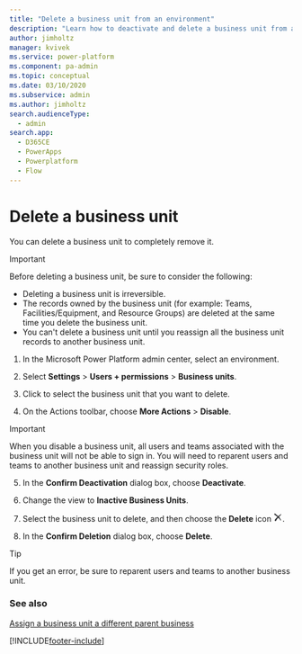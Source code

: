 ```yaml
---
title: "Delete a business unit from an environment"
description: "Learn how to deactivate and delete a business unit from an environment. Learn about the considerations before taking this irreversible action."
author: jimholtz
manager: kvivek
ms.service: power-platform
ms.component: pa-admin
ms.topic: conceptual
ms.date: 03/10/2020
ms.subservice: admin
ms.author: jimholtz
search.audienceType: 
  - admin
search.app:
  - D365CE
  - PowerApps
  - Powerplatform
  - Flow
---
```

# Delete a business unit

You can delete a business unit to completely remove it.  
  
> [!IMPORTANT]
>  Before deleting a business unit, be sure to consider the following:  
>   
> -   Deleting a business unit is irreversible.  
> -   The records owned by the business unit (for example: Teams, Facilities/Equipment, and Resource Groups) are deleted at the same time you delete the business unit.  
> -   You can't delete a business unit until you reassign all the business unit records to another business unit.  

1. In the Microsoft Power Platform admin center, select an environment. 

2. Select **Settings** > **Users + permissions** > **Business units**.  
  
3. Click to select the business unit that you want to delete.  
  
4. On the Actions toolbar, choose **More Actions** > **Disable**.  
  
> [!IMPORTANT]
> When you disable a business unit, all users and teams associated with the business unit will not be able to sign in. You will need to reparent users and teams to another business unit and reassign security roles.

5. In the **Confirm Deactivation** dialog box, choose **Deactivate**.  
  
6. Change the view to **Inactive Business Units**.

7. Select the business unit to delete, and then choose the **Delete** icon ![Delete button.](../admin/media/delete.png "Delete button").  
  
8. In the **Confirm Deletion** dialog box, choose **Delete**.  
  
> [!TIP]
> If you get an error, be sure to reparent users and teams to another business unit.

### See also  
 [Assign a business unit a different parent business](../admin/assign-business-unit-different-parent.md)


[!INCLUDE[footer-include](../includes/footer-banner.md)]
